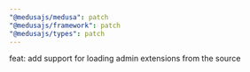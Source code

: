 ```yaml
---
"@medusajs/medusa": patch
"@medusajs/framework": patch
"@medusajs/types": patch
---
```


feat: add support for loading admin extensions from the source

